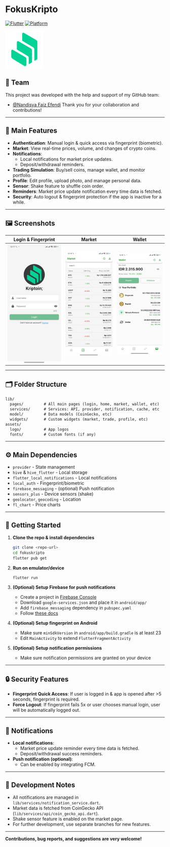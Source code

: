# FokusKripto

[![Flutter](https://img.shields.io/badge/Flutter-3.0%2B-blue?logo=flutter)](https://flutter.dev)
[![Platform](https://img.shields.io/badge/platform-android%20%7C%20ios-lightgrey)](https://flutter.dev)

<img src="assets/logo/kriptoin.png" alt="Logo" width="120" />

## 👥 Team

This project was developed with the help and support of my GitHub team:

- [@Nandisya Faiz Efendi](https://github.com/faiz-effendi)
  Thank you for your collaboration and contributions!

---

## 🚀 Main Features

- **Authentication**: Manual login & quick access via fingerprint (biometric).
- **Market**: View real-time prices, volume, and changes of crypto coins.
- **Notifications**:
  - Local notifications for market price updates.
  - Deposit/withdrawal reminders.
- **Trading Simulation**: Buy/sell coins, manage wallet, and monitor portfolio.
- **Profile**: Edit profile, upload photo, and manage personal data.
- **Sensor**: Shake feature to shuffle coin order.
- **Reminders**: Market price update notification every time data is fetched.
- **Security**: Auto logout & fingerprint protection if the app is inactive for a while.

---

## 🖼️ Screenshots

|      Login & Fingerprint       |              Market              |              Wallet              |
| :----------------------------: | :------------------------------: | :------------------------------: |
| ![Login](screenshot/login.jpg) | ![Market](screenshot/market.jpg) | ![Wallet](screenshot/wallet.jpg) |

---

## 🗂️ Folder Structure

```
lib/
  pages/         # All main pages (login, home, market, wallet, etc)
  services/      # Services: API, provider, notification, cache, etc
  model/         # Data models (CoinGecko, etc)
  widgets/       # Custom widgets (market, trade, profile, etc)
assets/
  logo/          # App logos
  fonts/         # Custom fonts (if any)
```

---

## ⚙️ Main Dependencies

- `provider` - State management
- `hive` & `hive_flutter` - Local storage
- `flutter_local_notifications` - Local notifications
- `local_auth` - Fingerprint/biometric
- `firebase_messaging` - (optional) Push notification
- `sensors_plus` - Device sensors (shake)
- `geolocator`, `geocoding` - Location
- `fl_chart` - Price charts

---

## 🏁 Getting Started

1. **Clone the repo & install dependencies**

   ```bash
   git clone <repo-url>
   cd fokuskripto
   flutter pub get
   ```

2. **Run on emulator/device**

   ```bash
   flutter run
   ```

3. **(Optional) Setup Firebase for push notifications**

   - Create a project in [Firebase Console](https://console.firebase.google.com/)
   - Download `google-services.json` and place it in `android/app/`
   - Add `firebase_messaging` dependency in `pubspec.yaml`
   - Follow [these docs](https://firebase.flutter.dev/docs/messaging/overview/)

4. **(Optional) Setup fingerprint on Android**

   - Make sure `minSdkVersion` in `android/app/build.gradle` is at least 23
   - Edit `MainActivity` to extend `FlutterFragmentActivity`

5. **(Optional) Setup notification permissions**
   - Make sure notification permissions are granted on your device

---

## 🔒 Security Features

- **Fingerprint Quick Access**: If user is logged in & app is opened after >5 seconds, fingerprint is required.
- **Force Logout**: If fingerprint fails 5x or user chooses manual login, user will be automatically logged out.

---

## 🔔 Notifications

- **Local notifications**:
  - Market price update reminder every time data is fetched.
  - Deposit/withdrawal success reminders.
- **Push notification (optional)**:
  - Can be enabled by integrating FCM.

---

## 📝 Development Notes

- All notifications are managed in `lib/services/notification_service.dart`.
- Market data is fetched from CoinGecko API (`lib/services/api/coin_gecko_api.dart`).
- Shake sensor feature is enabled on the market page.
- For further development, use separate branches for new features.

---

**Contributions, bug reports, and suggestions are very welcome!**
